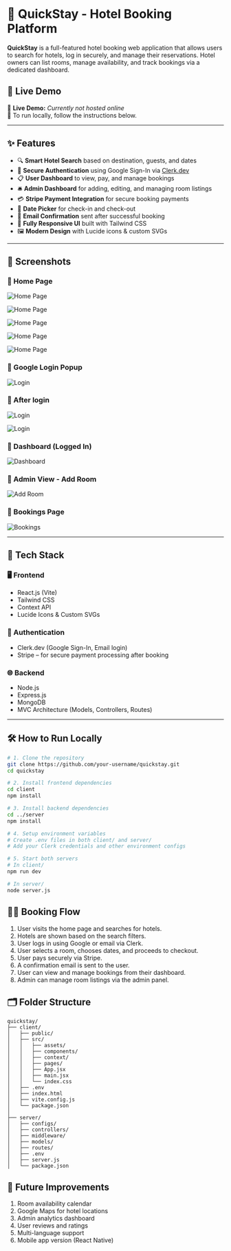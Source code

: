 # 🏨 QuickStay - Hotel Booking Platform

**QuickStay** is a full-featured hotel booking web application that allows users to search for hotels, log in securely, and manage their reservations. Hotel owners can list rooms, manage availability, and track bookings via a dedicated dashboard.



## 🚀 Live Demo

🔗 **Live Demo:** _Currently not hosted online_  
📌 To run locally, follow the instructions below.

---

## ✨ Features

- 🔍 **Smart Hotel Search** based on destination, guests, and dates
- 🔐 **Secure Authentication** using Google Sign-In via [Clerk.dev](https://clerk.dev)
- 📋 **User Dashboard** to view, pay, and manage bookings
- 🛎️ **Admin Dashboard** for adding, editing, and managing room listings
- 💳 **Stripe Payment Integration** for secure booking payments
- 📅 **Date Picker** for check-in and check-out
- 📧 **Email Confirmation** sent after successful booking
- 📱 **Fully Responsive UI** built with Tailwind CSS
- 🖼️ **Modern Design** with Lucide icons & custom SVGs

---

## 📸 Screenshots

### 🔹 Home Page
![Home Page](assets/homepage.png)

![Home Page](assets/featured-destination.png)

![Home Page](assets/exclusive-offers.png)

![Home Page](assets/guest.png)

![Home Page](assets/mail.png)

### 🔹 Google Login Popup
![Login](assets/login-popup.png)

### 🔹 After login
![Login](assets/after-login.png)

![Login](assets/recommended-hotels.png)

### 🔹 Dashboard (Logged In)
![Dashboard](assets/dashboard.png)

### 🔹 Admin View - Add Room
![Add Room](assets/add-room.png)

### 🔹 Bookings Page
![Bookings](assets/my-bookings.png)

---

## 🧰 Tech Stack

### 🖥 Frontend
- React.js (Vite)
- Tailwind CSS
- Context API
- Lucide Icons & Custom SVGs

### 🔐 Authentication
- Clerk.dev (Google Sign-In, Email login)
- Stripe – for secure payment processing after booking

### 🌐 Backend
- Node.js
- Express.js
- MongoDB 
- MVC Architecture (Models, Controllers, Routes)

---

## 🛠️ How to Run Locally

```bash
# 1. Clone the repository
git clone https://github.com/your-username/quickstay.git
cd quickstay

# 2. Install frontend dependencies
cd client
npm install

# 3. Install backend dependencies
cd ../server
npm install

# 4. Setup environment variables
# Create .env files in both client/ and server/
# Add your Clerk credentials and other environment configs

# 5. Start both servers
# In client/
npm run dev

# In server/
node server.js
```
## 👨‍💼 Booking Flow
1. User visits the home page and searches for hotels.
2. Hotels are shown based on the search filters.
3. User logs in using Google or email via Clerk.
4. User selects a room, chooses dates, and proceeds to checkout.
5. User pays securely via Stripe.
6. A confirmation email is sent to the user.
7. User can view and manage bookings from their dashboard.
8. Admin can manage room listings via the admin panel.

## 🗂 Folder Structure
```
quickstay/
├── client/
│   ├── public/
│   ├── src/
│   │   ├── assets/
│   │   ├── components/
│   │   ├── context/
│   │   ├── pages/
│   │   ├── App.jsx
│   │   ├── main.jsx
│   │   └── index.css
│   ├── .env
│   ├── index.html
│   ├── vite.config.js
│   └── package.json
│
├── server/
│   ├── configs/
│   ├── controllers/
│   ├── middleware/
│   ├── models/
│   ├── routes/
│   ├── .env
│   ├── server.js
│   └── package.json
```
## 🔮 Future Improvements

1. Room availability calendar
2. Google Maps for hotel locations
3. Admin analytics dashboard
4. User reviews and ratings
5. Multi-language support
6. Mobile app version (React Native)
